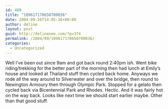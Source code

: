 ```yaml
---
id: 489
title: "109617170650700036"
date: 2004-09-26T14:05:26+00:00
author: deline
layout: post
guid: http://delineneo.com/?p=374
permalink: /2004/09/109617170650700036/
categories:
  - Uncategorized
---
```

Well I&#8217;ve been out since 9am and got back round 2:40pm ish. Went bike riding/trekking for the better part of the morning then had lunch at Emily&#8217;s house and looked at Thailand stuff then cycled back home. Anyways we rode all the way around to Silverwater and over the bridge, then round to Newington Armoury then through Olympic Park. Stopped for a gelato then cycled back via Bicentennial Park and Rhodes. Hectic. And it was fairly hot on the way back. Looks like next time we should start earlier maybe. Other than that good stuff.
